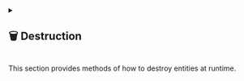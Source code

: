 
<details>
  <summary>
    <h2 id="-entity-destruction"> 🗑️ Destruction</h2>
    <br> This section provides methods of how to destroy entities at runtime.
  </summary>

### 🏹 Methods

#### `Destroy(IEntity, float)`

```csharp
public static void Destroy(IEntity entity, float t = 0)  
```

- **Description:** Destroys the associated `GameObject` of the specified `IEntity` if it can be cast to a `SceneEntity`.
- **Parameters:**
    - `entity` – The entity whose `GameObject` should be destroyed.
    - `t` – Optional delay in seconds before destruction. Defaults to `0`.
- **Note:** Internally casts the `IEntity` to `SceneEntity` before destroying.

#### `Destroy(SceneEntity, float)`

```csharp
public static void Destroy(SceneEntity entity, float t = 0)  
```

- **Description:** Destroys the specified `SceneEntity`'s `GameObject` after an optional delay.
- **Parameters:**
    - `entity` – The `SceneEntity` to destroy.
    - `t` – Optional delay in seconds before destruction. Defaults to `0`.
- **Note:** If `entity` is `null`, no action is taken.

---

### 🗂 Example of Usage

```csharp
// Destroys entity after 3 seconds
SceneEntity.Destroy(sceneEntity, 3f);
```

</details>